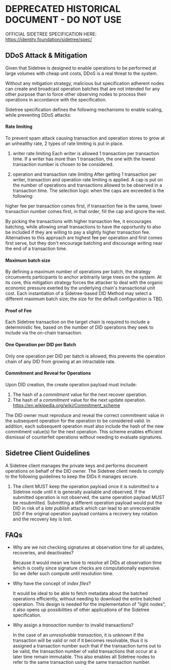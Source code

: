 ﻿# DEPRECATED HISTORICAL DOCUMENT - DO NOT USE

OFFICIAL SIDETREE SPECIFICATION HERE: https://identity.foundation/sidetree/spec/


## DDoS Attack & Mitigation

Given that Sidetree is designed to enable operations to be performed at large volumes with cheap unit costs, DDoS is a real threat to the system.

Without any mitigation strategy, malicious but specification adherent nodes can create and broadcast operation batches that are not intended for any other purpose than to force other observing nodes to process their operations in accordance with the specification.

Sidetree specification defines the following mechanisms to enable scaling, while preventing DDoS attacks:

#### Rate limiting
   
   To prevent spam attack causing transaction and operation stores to grow at an unhealthy rate, 2 types of rate limiting is put in place. 

   1. writer rate limiting
   Each writer is allowed 1 transaction per transaction time. If a writer has more than 1 transaction, the one with the lowest transaction number is chosen to be considered.

   2. operation and transaction rate limiting
   After getting 1 transaction per writer, transaction and operation rate limiting is applied. A cap is put on the number of operations and transactions allowed to be observed in a transaction time. The selection logic when the caps are exceeded is the following:
   
   higher fee per transaction comes first, if transaction fee is the same, lower transaction number comes first, in that order, fill the cap and ignore the rest.
   
   By picking the transactions with higher transaction fee, it encourages batching, while allowing small transactions to have the opportunity to also be included if they are willing to pay a slightly higher transaction fee. Alternatives to this approach are highest fee per operation and first comes first serve, but they don't encourage batching and discourage writing near the end of a transaction time.

#### Maximum batch size
   
   By defining a maximum number of operations per batch, the strategy circumvents participants to anchor arbitrarily large trees on the system. At its core, this mitigation strategy forces the attacker to deal with the organic economic pressure exerted by the underlying chain's transactional unit cost. Each instantiation of a Sidetree-based DID Method may select a different maximum batch size; the size for the default configuration is TBD. 

#### Proof of Fee

   Each Sidetree transaction on the target chain is required to include a deterministic fee, based on the number of DID operations they seek to include via the on-chain transaction.

#### One Operation per DID per Batch
  Only one operation per DID per batch is allowed, this prevents the operation chain of any DID from growing at an intractable rate.

#### Commitment and Reveal for Operations
  Upon DID creation, the create operation payload must include:
  1. The hash of a _commitment_ value for the next recover operation.
  1. The hash of a _commitment_ value for the next update operation.
  https://en.wikipedia.org/wiki/Commitment_scheme

  The DID owner must reproduce and reveal the correct commitment value in the subsequent operation for the operation to be considered valid. In addition, each subsequent operation must also include the hash of the new commitment value(s) for the next operation. This scheme enables efficient dismissal of counterfeit operations without needing to evaluate signatures.

## Sidetree Client Guidelines
A Sidetree client manages the private keys and performs document operations on behalf of the DID owner. The Sidetree client needs to comply to the following guidelines to keep the DIDs it manages secure.

1. The client MUST keep the operation payload once it is submitted to a Sidetree node until it is generally available and observed. If the submitted operation is not observed, the same operation payload MUST be resubmitted. Submitting a different operation payload would put the DID in risk of a _late publish_ attack which can lead to an unrecoverable DID if the original operation payload contains a recovery key rotation and the recovery key is lost.


## FAQs
* Why are we not checking signatures at observation time for all updates, recoveries, and deactivates?

  Because it would mean we have to resolve all DIDs at observation time which is costly since signature checks are computationally expensive. So we defer such compute until resolution time.

* Why have the concept of _index files_?

  It would be ideal to be able to fetch metadata about the batched operations efficiently,
  without needing to download the entire batched operation.
  This design is needed for the implementation of "light nodes", it also opens up possibilities of other applications of the Sidetree specification.

* Why assign a _transaction number_ to invalid transactions?

  In the case of an _unresolvable transaction_, it is unknown if the transaction will be valid or not if it becomes resolvable, thus it is assigned a transaction number such that if the transaction turns out to be valid, the transaction number of valid transactions that occur at a later time remain immutable. This also enables all Sidetree nodes to refer to the same transaction using the same transaction number.
